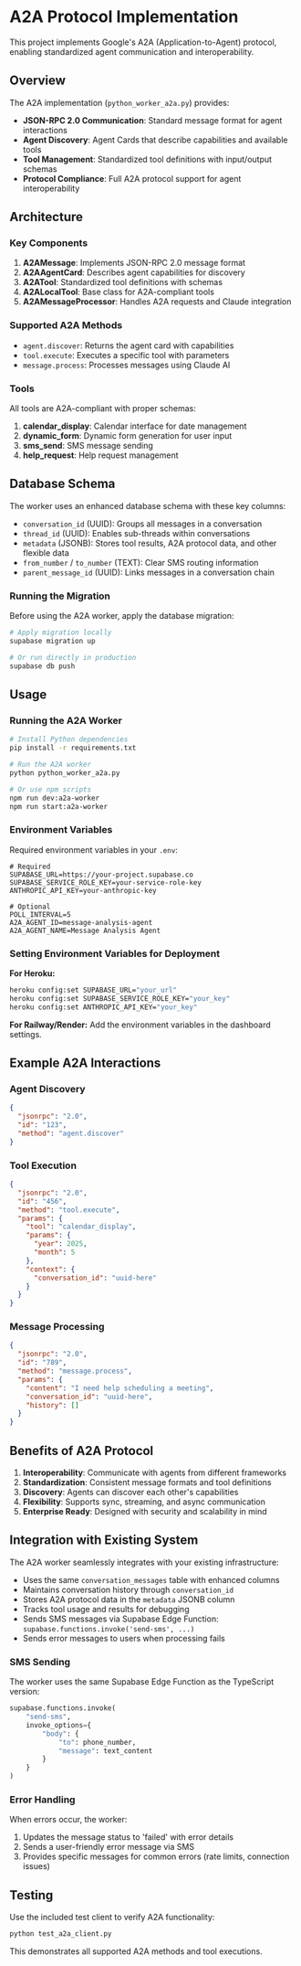# A2A Protocol Implementation

This project implements Google's A2A (Application-to-Agent) protocol, enabling standardized agent communication and interoperability.

## Overview

The A2A implementation (`python_worker_a2a.py`) provides:

- **JSON-RPC 2.0 Communication**: Standard message format for agent interactions
- **Agent Discovery**: Agent Cards that describe capabilities and available tools
- **Tool Management**: Standardized tool definitions with input/output schemas
- **Protocol Compliance**: Full A2A protocol support for agent interoperability

## Architecture

### Key Components

1. **A2AMessage**: Implements JSON-RPC 2.0 message format
2. **A2AAgentCard**: Describes agent capabilities for discovery
3. **A2ATool**: Standardized tool definitions with schemas
4. **A2ALocalTool**: Base class for A2A-compliant tools
5. **A2AMessageProcessor**: Handles A2A requests and Claude integration

### Supported A2A Methods

- `agent.discover`: Returns the agent card with capabilities
- `tool.execute`: Executes a specific tool with parameters
- `message.process`: Processes messages using Claude AI

### Tools

All tools are A2A-compliant with proper schemas:

1. **calendar_display**: Calendar interface for date management
2. **dynamic_form**: Dynamic form generation for user input
3. **sms_send**: SMS message sending
4. **help_request**: Help request management

## Database Schema

The worker uses an enhanced database schema with these key columns:

- `conversation_id` (UUID): Groups all messages in a conversation
- `thread_id` (UUID): Enables sub-threads within conversations
- `metadata` (JSONB): Stores tool results, A2A protocol data, and other flexible data
- `from_number` / `to_number` (TEXT): Clear SMS routing information
- `parent_message_id` (UUID): Links messages in a conversation chain

### Running the Migration

Before using the A2A worker, apply the database migration:

```bash
# Apply migration locally
supabase migration up

# Or run directly in production
supabase db push
```

## Usage

### Running the A2A Worker

```bash
# Install Python dependencies
pip install -r requirements.txt

# Run the A2A worker
python python_worker_a2a.py

# Or use npm scripts
npm run dev:a2a-worker
npm run start:a2a-worker
```

### Environment Variables

Required environment variables in your `.env`:

```env
# Required
SUPABASE_URL=https://your-project.supabase.co
SUPABASE_SERVICE_ROLE_KEY=your-service-role-key
ANTHROPIC_API_KEY=your-anthropic-key

# Optional
POLL_INTERVAL=5
A2A_AGENT_ID=message-analysis-agent
A2A_AGENT_NAME=Message Analysis Agent
```

### Setting Environment Variables for Deployment

**For Heroku:**
```bash
heroku config:set SUPABASE_URL="your_url"
heroku config:set SUPABASE_SERVICE_ROLE_KEY="your_key"  
heroku config:set ANTHROPIC_API_KEY="your_key"
```

**For Railway/Render:**
Add the environment variables in the dashboard settings.

## Example A2A Interactions

### Agent Discovery
```json
{
  "jsonrpc": "2.0",
  "id": "123",
  "method": "agent.discover"
}
```

### Tool Execution
```json
{
  "jsonrpc": "2.0",
  "id": "456",
  "method": "tool.execute",
  "params": {
    "tool": "calendar_display",
    "params": {
      "year": 2025,
      "month": 5
    },
    "context": {
      "conversation_id": "uuid-here"
    }
  }
}
```

### Message Processing
```json
{
  "jsonrpc": "2.0",
  "id": "789",
  "method": "message.process",
  "params": {
    "content": "I need help scheduling a meeting",
    "conversation_id": "uuid-here",
    "history": []
  }
}
```

## Benefits of A2A Protocol

1. **Interoperability**: Communicate with agents from different frameworks
2. **Standardization**: Consistent message formats and tool definitions
3. **Discovery**: Agents can discover each other's capabilities
4. **Flexibility**: Supports sync, streaming, and async communication
5. **Enterprise Ready**: Designed with security and scalability in mind

## Integration with Existing System

The A2A worker seamlessly integrates with your existing infrastructure:

- Uses the same `conversation_messages` table with enhanced columns
- Maintains conversation history through `conversation_id`
- Stores A2A protocol data in the `metadata` JSONB column
- Tracks tool usage and results for debugging
- Sends SMS messages via Supabase Edge Function: `supabase.functions.invoke('send-sms', ...)`
- Sends error messages to users when processing fails

### SMS Sending

The worker uses the same Supabase Edge Function as the TypeScript version:

```python
supabase.functions.invoke(
    "send-sms",
    invoke_options={
        "body": {
            "to": phone_number,
            "message": text_content
        }
    }
)
```

### Error Handling

When errors occur, the worker:
1. Updates the message status to 'failed' with error details
2. Sends a user-friendly error message via SMS
3. Provides specific messages for common errors (rate limits, connection issues)

## Testing

Use the included test client to verify A2A functionality:

```bash
python test_a2a_client.py
```

This demonstrates all supported A2A methods and tool executions.